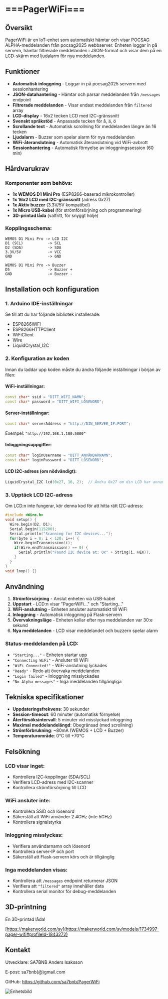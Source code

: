 # ===PagerWiFi===

## Översikt

PagerWiFi är en IoT-enhet som automatiskt hämtar och visar POCSAG ALPHA-meddelanden från pocsag2025 webbserver.
Enheten loggar in på servern, hämtar filtrerade meddelanden i JSON-format och visar dem på en LCD-skärm med ljudalarm för nya meddelanden.

## Funktioner

- **Automatisk inloggning** - Loggar in på pocsag2025 servern med sessionhantering
- **JSON-datahantering** - Hämtar och parsar meddelanden från `/messages` endpoint
- **Filtrerade meddelanden** - Visar endast meddelanden från `filtered` array
- **LCD-display** - 16x2 tecken LCD med I2C-gränssnitt
- **Svenskt språkstöd** - Anpassade tecken för å, ä, ö
- **Scrollande text** - Automatisk scrollning för meddelanden längre än 16 tecken
- **Ljudalarm** - Buzzer som spelar alarm för nya meddelanden
- **WiFi-återanslutning** - Automatisk återanslutning vid WiFi-avbrott
- **Sessionhantering** - Automatisk förnyelse av inloggningssession (60 min)

## Hårdvarukrav

### Komponenter som behövs:
- **1x WEMOS D1 Mini Pro** (ESP8266-baserad mikrokontroller)
- **1x 16x2 LCD med I2C-gränssnitt** (adress 0x27)
- **1x Aktiv buzzer** (3.3V/5V kompatibel)
- **1x Micro USB-kabel** (för strömförsörjning och programmering)
- **3D-printad låda** (valfritt, för snyggt hölje)

### Kopplingsschema:
```
WEMOS D1 Mini Pro -> LCD I2C
D1 (SCL)           -> SCL
D2 (SDA)           -> SDA
3.3V/5V            -> VCC
GND                -> GND

WEMOS D1 Mini Pro -> Buzzer
D5                 -> Buzzer +
GND                -> Buzzer -
```

## Installation och konfiguration

### 1. Arduino IDE-inställningar
Se till att du har följande bibliotek installerade:
- ESP8266WiFi
- ESP8266HTTPClient  
- WiFiClient
- Wire
- LiquidCrystal_I2C

### 2. Konfiguration av koden
Innan du laddar upp koden måste du ändra följande inställningar i början av filen:

#### WiFi-inställningar:
```cpp
const char* ssid = "DITT_WIFI_NAMN";
const char* password = "DITT_WIFI_LÖSENORD";
```

#### Server-inställningar:
```cpp
const char* serverAddress = "http://DIN_SERVER_IP:PORT";
```
Exempel: `"http://192.168.1.100:5000"`

#### Inloggningsuppgifter:
```cpp
const char* loginUsername = "DITT_ANVÄNDARNAMN";
const char* loginPassword = "DITT_LÖSENORD";
```

#### LCD I2C-adress (om nödvändigt):
```cpp
LiquidCrystal_I2C lcd(0x27, 16, 2);  // Ändra 0x27 om din LCD har annan adress
```

### 3. Upptäck LCD I2C-adress
Om LCD:n inte fungerar, kör denna kod för att hitta rätt I2C-adress:
```cpp
#include <Wire.h>
void setup() {
  Wire.begin(D2, D1);
  Serial.begin(115200);
  Serial.println("Scanning for I2C devices...");
  for(byte i = 8; i < 120; i++) {
    Wire.beginTransmission(i);
    if(Wire.endTransmission() == 0) {
      Serial.println("Found I2C device at: 0x" + String(i, HEX));
    }
  }
}
void loop() {}
```

## Användning

1. **Strömförsörjning** - Anslut enheten via USB-kabel
2. **Uppstart** - LCD:n visar "PagerWiFi..." och "Starting..."
3. **WiFi-anslutning** - Enheten ansluter automatiskt till WiFi
4. **Inloggning** - Automatisk inloggning på Flask-servern
5. **Övervakningsläge** - Enheten kollar efter nya meddelanden var 30:e sekund
6. **Nya meddelanden** - LCD visar meddelandet och buzzern spelar alarm

### Status-meddelanden på LCD:
- `"Starting..."` - Enheten startar upp
- `"Connecting WiFi"` - Ansluter till WiFi
- `"WiFi Connected!"` - WiFi-anslutning lyckades
- `"Ready"` - Redo att övervaka meddelanden
- `"Login failed"` - Inloggning misslyckades
- `"No Alpha messages"` - Inga meddelanden tillgängliga

## Tekniska specifikationer

- **Uppdateringsfrekvens**: 30 sekunder
- **Session-timeout**: 60 minuter (automatisk förnyelse)
- **Återförsöksintervall**: 5 minuter vid misslyckad inloggning
- **Maximal meddelandelängd**: Obegränsad (med scrollning)
- **Strömförbrukning**: ~80mA (WEMOS + LCD + Buzzer)
- **Temperaturområde**: 0°C till +70°C

## Felsökning

### LCD visar inget:
- Kontrollera I2C-kopplingar (SDA/SCL)
- Verifiera LCD-adress med I2C-scanner
- Kontrollera strömförsörjning till LCD

### WiFi ansluter inte:
- Kontrollera SSID och lösenord
- Säkerställ att WiFi använder 2.4GHz (inte 5GHz)
- Kontrollera signalstyrka

### Inloggning misslyckas:
- Verifiera användarnamn och lösenord
- Kontrollera server-IP och port
- Säkerställ att Flask-servern körs och är tillgänglig

### Inga meddelanden visas:
- Kontrollera att `/messages` endpoint returnerar JSON
- Verifiera att `"filtered"` array innehåller data
- Kontrollera serial monitor för debug-meddelanden

## 3D-printning

En 3D-printad låda!

[https://makerworld.com/sv](https://makerworld.com/sv/models/1734997-pager-wifi#profileId-1843272)

## Kontakt 

Utvecklare: SA7BNB Anders Isaksson

E-post: sa7bnb(@)gmail.com

GitHub: https://github.com/sa7bnb/PagerWiFi

![Enhetsbild](https://github.com/sa7bnb/PagerWiFI/blob/main/enhets-bild.jpg)
